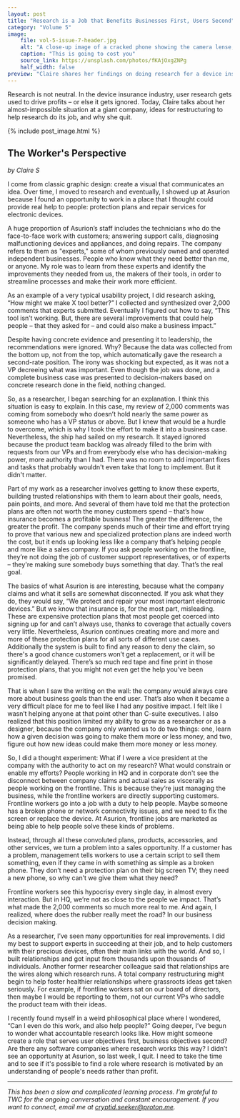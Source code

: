 ```yaml
---
layout: post
title: "Research is a Job that Benefits Businesses First, Users Second"
category: "Volume 5"
image:
    file: vol-5-issue-7-header.jpg
    alt: "A close-up image of a cracked phone showing the camera lense, in black and neon pink and purple"
    caption: "This is going to cost you"
    source_link: https://unsplash.com/photos/fKAjOxgZNPg
    half_width: false
preview: "Claire shares her findings on doing research for a device insurance company"
---
```


Research is not neutral. In the device insurance industry, user research gets used to drive profits – or else it gets ignored. Today, Claire talks about her almost-impossible situation at a giant company, ideas for restructuring to help research do its job, and why she quit.

<!-- DO NOT remove the excerpt tag -->
<!--excerpt-->
<!-- remaining content goes below here -->

<!-- DO NOT remove the header image -->
{% include post_image.html %}

## The Worker's Perspective

_by Claire S_

I come from classic graphic design: create a visual that communicates an idea. Over time, I moved to research and eventually, I showed up at Asurion because I found an opportunity to work in a place that I thought could provide real help to people: protection plans and repair services for electronic devices.

A huge proportion of Asurion’s staff includes the technicians who do the face-to-face work with customers; answering support calls, diagnosing malfunctioning devices and appliances, and doing repairs. The company refers to them as "experts," some of whom previously owned and operated independent businesses. People who know what they need better than me, or anyone. My role was to learn from these experts and identify the improvements they needed from us, the makers of their tools, in order to streamline processes and make their work more efficient. 

As an example of a very typical usability project, I did research asking, “How might we make X tool better?” I collected and synthesized over 2,000 comments that experts submitted. Eventually I figured out how to say, “This tool isn’t working. But, there are several improvements that could help people – that they asked for – and could also make a business impact.”

Despite having concrete evidence and presenting it to leadership, the recommendations were ignored. Why? Because the data was collected from the bottom up, not from the top, which automatically gave the research a second-rate position. The irony was shocking but expected, as it was not a VP decreeing what was important. Even though the job was done, and a complete business case was presented to decision-makers based on concrete research done in the field, nothing changed.

So, as a researcher, I began searching for an explanation. I think this situation is easy to explain. In this case, my review of 2,000 comments was coming from somebody who doesn’t hold nearly the same power as someone who has a VP status or above. But I knew that would be a hurdle to overcome, which is why I took the effort to make it into a business case. Nevertheless, the ship had sailed on my research. It stayed ignored because the product team backlog was already filled to the brim with requests from our VPs and from everybody else who has decision-making power, more authority than I had. There was no room to add important fixes and tasks that probably wouldn't even take that long to implement. But it didn't matter.

Part of my work as a researcher involves getting to know these experts, building trusted relationships with them to learn about their goals, needs, pain points, and more. And several of them have told me that the protection plans are often not worth the money customers spend – that’s how insurance becomes a profitable business! The greater the difference, the greater the profit. The company spends much of their time and effort trying to prove that various new and specialized protection plans are indeed worth the cost, but it ends up looking less like a company that’s helping people and more like a sales company. If you ask people working on the frontline, they’re not doing the job of customer support representatives, or of experts – they're making sure somebody buys something that day. That’s the real goal.

The basics of what Asurion is are interesting, because what the company claims and what it sells are somewhat disconnected. If you ask what they do, they would say, “We protect and repair your most important electronic devices.” But we know that insurance is, for the most part, misleading. These are expensive protection plans that most people get coerced into signing up for and can’t always use, thanks to coverage that actually covers very little. Nevertheless, Asurion continues creating more and more and more of these protection plans for all sorts of different use cases. Additionally the system is built to find any reason to deny the claim, so there's a good chance customers won’t get a replacement, or it will be significantly delayed. There’s so much red tape and fine print in those protection plans, that you might not even get the help you’ve been promised.

That is when I saw the writing on the wall: the company would always care more about business goals than the end user. That’s also when it became a very difficult place for me to feel like I had any positive impact. I felt like I wasn’t helping anyone at that point other than C-suite executives. I also realized that this position limited my ability to grow as a researcher or as a designer, because the company only wanted us to do two things: one, learn how a given decision was going to make them more or less money, and two, figure out how new ideas could make them more money or less money.

So, I did a thought experiment: What if I were a vice president at the company with the authority to act on my research? What would constrain or enable my efforts? People working in HQ and in corporate don't see the disconnect between company claims and actual sales as viscerally as people working on the frontline. This is because they’re just managing the business, while the frontline workers are directly supporting customers. Frontline workers go into a job with a duty to help people. Maybe someone has a broken phone or network connectivity issues, and we need to fix the screen or replace the device. At Asurion, frontline jobs are marketed as being able to help people solve these kinds of problems. 

Instead, through all these convoluted plans, products, accessories, and other services, we turn a problem into a sales opportunity. If a customer has a problem, management tells workers to use a certain script to sell them something, even if they came in with something as simple as a broken phone. They don’t need a protection plan on their big screen TV; they need a new phone, so why can’t we give them what they need?

Frontline workers see this hypocrisy every single day, in almost every interaction. But in HQ, we’re not as close to the people we impact. That’s what made the 2,000 comments so much more real to me. And again, I realized, where does the rubber really meet the road? In our business decision making.

As a researcher, I’ve seen many opportunities for real improvements. I did my best to support experts in succeeding at their job, and to help customers with their precious devices, often their main links with the world. And so, I built relationships and got input from thousands upon thousands of individuals. Another former researcher colleague said that relationships are the wires along which research runs. A total company restructuring might begin to help foster healthier relationships where grassroots ideas get taken seriously. For example, if frontline workers sat on our board of directors, then maybe I would be reporting to them, not our current VPs who saddle the product team with their ideas. 

I recently found myself in a weird philosophical place where I wondered, “Can I even do this work, and also help people?” Going deeper, I’ve begun to wonder what accountable research looks like. How might someone create a role that serves user objectives first, business objectives second? Are there any software companies where research works this way? I didn’t see an opportunity at Asurion, so last week, I quit. I need to take the time and to see if it's possible to find a role where research is motivated by an understanding of people's needs rather than profit.

<hr>

_This has been a slow and complicated learning process. I'm grateful to TWC for the ongoing conversation and constant encouragement. If you want to connect, email me at [cryptid.seeker@proton.me](mailto:cryptid.seeker@proton.me)._
